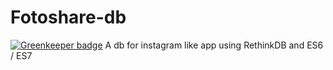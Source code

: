 # Fotoshare-db

[![Greenkeeper badge](https://badges.greenkeeper.io/aranajhonny/fotoshare-db.svg)](https://greenkeeper.io/)
A db for instagram like app using RethinkDB and ES6 / ES7
